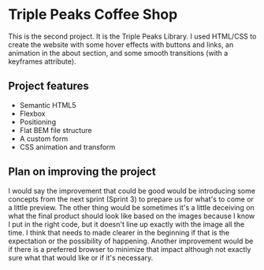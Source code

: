 # Triple Peaks Coffee Shop

This is the second project. It is the Triple Peaks Library. I used HTML/CSS to create the website with some hover effects with buttons and links, an animation in the about section, and some smooth transitions (with a keyframes attribute).

## Project features

- Semantic HTML5
- Flexbox
- Positioning
- Flat BEM file structure
- A custom form
- CSS animation and transform

## Plan on improving the project

I would say the improvement that could be good would be introducing some concepts from the next sprint (Sprint 3) to prepare us for what's to come or a little preview. The other thing would be sometimes it's a little deceiving on what the final product should look like based on the images because I know I put in the right code, but it doesn't line up exactly with the image all the time. I think that needs to made clearer in the beginning if that is the expectation or the possibility of happening. Another improvement would be if there is a preferred browser to minimize that impact although not exactly sure what that would like or if it's necessary.
